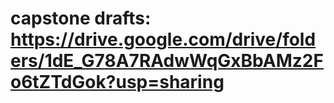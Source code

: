 # capstone drafts: https://drive.google.com/drive/folders/1dE_G78A7RAdwWqGxBbAMz2Fo6tZTdGok?usp=sharing

